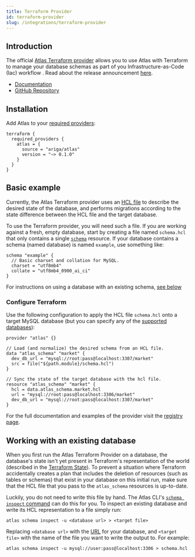 ```yaml
---
title: Terraform Provider
id: terraform-provider
slug: /integrations/terraform-provider
---
```

## Introduction

The official [Atlas Terraform provider](https://registry.terraform.io/providers/ariga/atlas/latest)
allows you to use Atlas with Terraform to manage your database schemas as part of you Infrastructure-as-Code (Iac)
workflow . Read about the release announcement [here](https://atlasgo.io/blog/2022/05/04/announcing-terraform-provider).
* [Documentation](https://registry.terraform.io/providers/ariga/atlas/latest/docs)
* [GitHub Repository](https://github.com/ariga/terraform-provider-atlas)

## Installation
Add Atlas to your [required providers](https://www.terraform.io/language/providers/requirements#requiring-providers):
```hcl
terraform {
  required_providers {
    atlas = {
      source = "ariga/atlas"
      version = "~> 0.1.0"
    }
  }
}
```

## Basic example

Currently, the Atlas Terraform provider uses an [HCL file](/atlas-schema/sql) to describe the
desired state of the database, and performs migrations according to the state difference
between the HCL file and the target database.

To use the Terraform provider, you will need such a file. If you are working against a fresh,
empty database, start by creating a file named `schema.hcl` that only contains a single [`schema`](/atlas-schema/sql/#schema)
resource. If your database contains a schema (named database) is named `example`, use something like:

```hcl
schema "example" {
  // Basic charset and collation for MySQL.
  charset = "utf8mb4"
  collate = "utf8mb4_0900_ai_ci"
}
```

For instructions on using a database with an existing schema, [see below](#working-with-an-existing-database)

### Configure Terraform

Use the following configuration to apply the HCL file `schema.hcl` onto a target MySQL
database (but you can specify any of the [supported databases](https://github.com/ariga/atlas#supported-databases)):

```hcl title="main.tf"
provider "atlas" {}

// Load (and normalize) the desired schema from an HCL file.
data "atlas_schema" "market" {
  dev_db_url = "mysql://root:pass@localhost:3307/market"
  src = file("${path.module}/schema.hcl")
}

// Sync the state of the target database with the hcl file.
resource "atlas_schema" "market" {
  hcl = data.atlas_schema.market.hcl
  url = "mysql://root:pass@localhost:3306/market"
  dev_db_url = "mysql://root:pass@localhost:3307/market"
}
```

For the full documentation and examples of the provider visit the [registry page](https://registry.terraform.io/providers/ariga/atlas/latest/docs).

## Working with an existing database

When you first run the Atlas Terraform Provider on a database, the database's state isn't yet present
in Terraform's representation of the world (described in the [Terraform State](https://www.terraform.io/language/state)).
To prevent a situation where Terraform accidentally creates a plan that includes the deletion of resources (such as tables or
schemas) that exist in your database on this initial run, make sure that the HCL file that you pass to the `atlas_schema`
resources is up-to-date.

Luckily, you do not need to write this file by hand. The Atlas CLI's [`schema inspect` command](https://atlasgo.io/cli-reference#atlas-schema-inspect)
can do this for you. To inspect an existing database and write its HCL representation to a file simply run:
```
atlas schema inspect -u <database url> > <target file>
```
Replacing `<database url>` with the [URL](http://localhost:3000/cli/url) for your database, and `<target file>`
with the name of the file you want to write the output to. For example:
```
atlas schema inspect -u mysql://user:pass@localhost:3306 > schema.hcl
```
